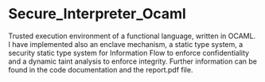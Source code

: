 # Secure_Interpreter_Ocaml
Trusted execution environment of a functional language, written in OCAML. I have implemented also an enclave mechanism, a static type system, a security static type system for Information Flow to enforce confidentiality and a dynamic taint analysis to enforce integrity. Further information can be found in the code documentation and the report.pdf file.

